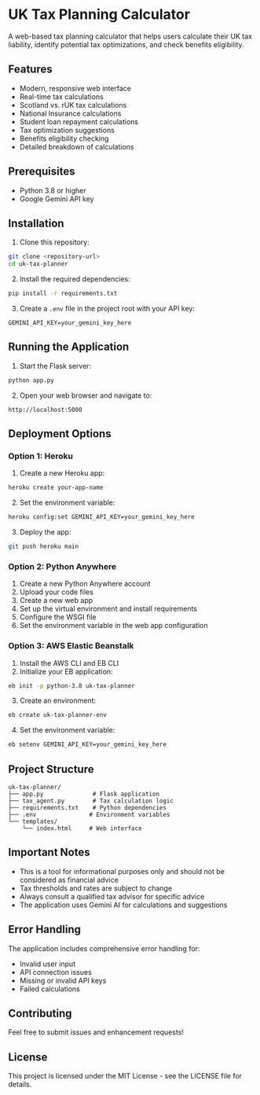 # UK Tax Planning Calculator

A web-based tax planning calculator that helps users calculate their UK tax liability, identify potential tax optimizations, and check benefits eligibility.

## Features

- Modern, responsive web interface
- Real-time tax calculations
- Scotland vs. rUK tax calculations
- National Insurance calculations
- Student loan repayment calculations
- Tax optimization suggestions
- Benefits eligibility checking
- Detailed breakdown of calculations

## Prerequisites

- Python 3.8 or higher
- Google Gemini API key

## Installation

1. Clone this repository:
```bash
git clone <repository-url>
cd uk-tax-planner
```

2. Install the required dependencies:
```bash
pip install -r requirements.txt
```

3. Create a `.env` file in the project root with your API key:
```
GEMINI_API_KEY=your_gemini_key_here
```

## Running the Application

1. Start the Flask server:
```bash
python app.py
```

2. Open your web browser and navigate to:
```
http://localhost:5000
```

## Deployment Options

### Option 1: Heroku

1. Create a new Heroku app:
```bash
heroku create your-app-name
```

2. Set the environment variable:
```bash
heroku config:set GEMINI_API_KEY=your_gemini_key_here
```

3. Deploy the app:
```bash
git push heroku main
```

### Option 2: Python Anywhere

1. Create a new Python Anywhere account
2. Upload your code files
3. Create a new web app
4. Set up the virtual environment and install requirements
5. Configure the WSGI file
6. Set the environment variable in the web app configuration

### Option 3: AWS Elastic Beanstalk

1. Install the AWS CLI and EB CLI
2. Initialize your EB application:
```bash
eb init -p python-3.8 uk-tax-planner
```

3. Create an environment:
```bash
eb create uk-tax-planner-env
```

4. Set the environment variable:
```bash
eb setenv GEMINI_API_KEY=your_gemini_key_here
```

## Project Structure

```
uk-tax-planner/
├── app.py              # Flask application
├── tax_agent.py        # Tax calculation logic
├── requirements.txt    # Python dependencies
├── .env               # Environment variables
└── templates/
    └── index.html     # Web interface
```

## Important Notes

- This is a tool for informational purposes only and should not be considered as financial advice
- Tax thresholds and rates are subject to change
- Always consult a qualified tax advisor for specific advice
- The application uses Gemini AI for calculations and suggestions

## Error Handling

The application includes comprehensive error handling for:
- Invalid user input
- API connection issues
- Missing or invalid API keys
- Failed calculations

## Contributing

Feel free to submit issues and enhancement requests!

## License

This project is licensed under the MIT License - see the LICENSE file for details. 